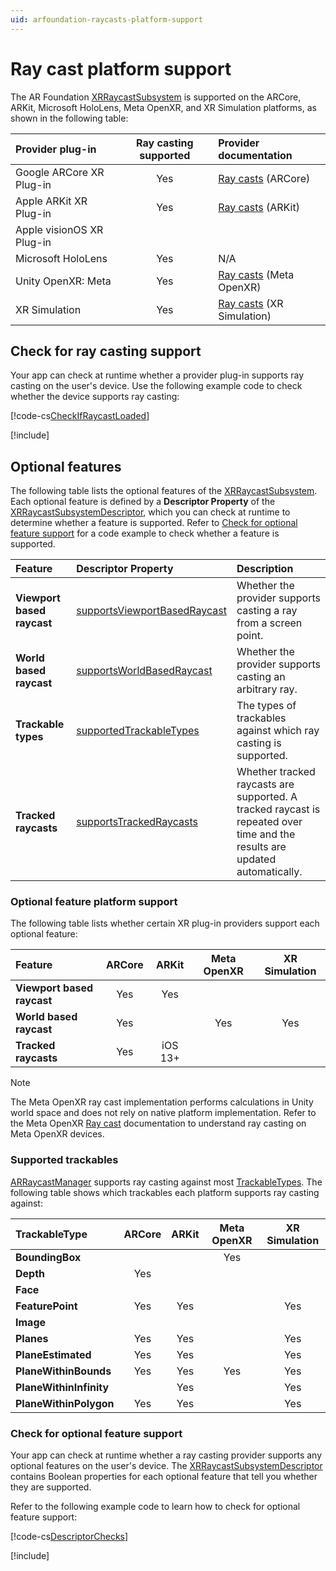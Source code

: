```yaml
---
uid: arfoundation-raycasts-platform-support
---
```

# Ray cast platform support

The AR Foundation [XRRaycastSubsystem](xref:UnityEngine.XR.ARSubsystems.XRRaycastSubsystem) is supported on the ARCore, ARKit, Microsoft HoloLens, Meta OpenXR, and XR Simulation platforms, as shown in the following table:

| Provider plug-in          | Ray casting supported | Provider documentation                         |
| :------------------------ | :-------------------: | :--------------------------------------------- |
| Google ARCore XR Plug-in  |           Yes         | [Ray casts](xref:arcore-raycasts) (ARCore)     |
| Apple ARKit XR Plug-in    |           Yes         | [Ray casts](xref:arkit-raycasts) (ARKit)       |
| Apple visionOS XR Plug-in |                       |                                                |
| Microsoft HoloLens        |           Yes         | N/A                                            |
| Unity OpenXR: Meta        |           Yes         | [Ray casts](xref:meta-openxr-raycasts) (Meta OpenXR) |
| XR Simulation             |           Yes         | [Ray casts](xref:arfoundation-simulation-raycasts) (XR Simulation) |

## Check for ray casting support

Your app can check at runtime whether a provider plug-in supports ray casting on the user's device. Use the following example code to check whether the device supports ray casting:

[!code-cs[CheckIfRaycastLoaded](../../../Tests/Runtime/CodeSamples/LoaderUtilitySamples.cs#CheckIfRaycastLoaded)]

[!include[](../../snippets/initialization.md)]

## Optional features

The following table lists the optional features of the [XRRaycastSubsystem](xref:UnityEngine.XR.ARSubsystems.XRRaycastSubsystem). Each optional feature is defined by a **Descriptor Property** of the [XRRaycastSubsystemDescriptor](xref:UnityEngine.XR.ARSubsystems.XRRaycastSubsystemDescriptor), which you can check at runtime to determine whether a feature is supported. Refer to [Check for optional feature support](#check-feature-support) for a code example to check whether a feature is supported.

| Feature                    | Descriptor Property | Description |
| :------------------------- | :------------------ | :---------- |
| **Viewport based raycast** | [supportsViewportBasedRaycast](xref:UnityEngine.XR.ARSubsystems.XRRaycastSubsystemDescriptor.supportsViewportBasedRaycast)| Whether the provider supports casting a ray from a screen point. |
| **World based raycast**    |  [supportsWorldBasedRaycast](xref:UnityEngine.XR.ARSubsystems.XRRaycastSubsystemDescriptor.supportsWorldBasedRaycast)   | Whether the provider supports casting an arbitrary ray. |
| **Trackable types**        | [supportedTrackableTypes](xref:UnityEngine.XR.ARSubsystems.XRRaycastSubsystemDescriptor.supportedTrackableTypes) | The types of trackables against which ray casting is supported. |
| **Tracked raycasts**       | [supportsTrackedRaycasts](xref:UnityEngine.XR.ARSubsystems.XRRaycastSubsystemDescriptor.supportsTrackedRaycasts) | Whether tracked raycasts are supported. A tracked raycast is repeated over time and the results are updated automatically. |

<a id="optional-features-support-table"/>

### Optional feature platform support

The following table lists whether certain XR plug-in providers support each optional feature:

| Feature                    | ARCore | ARKit   | Meta OpenXR | XR Simulation |
| :------------------------- | :----: | :-----: | :---------: | :-----------: |
| **Viewport based raycast** |   Yes  |   Yes   |             |               |
| **World based raycast**    |   Yes  |         |     Yes     |      Yes      |
| **Tracked raycasts**       |   Yes  | iOS 13+ |             |               |

> [!NOTE]
> The Meta OpenXR ray cast implementation performs calculations in Unity world space and does not rely on native platform implementation. Refer to the Meta OpenXR [Ray cast](xref:meta-openxr-raycasts) documentation to understand ray casting on Meta OpenXR devices.

<a id="supported-trackables"/>

### Supported trackables

[ARRaycastManager](xref:UnityEngine.XR.ARFoundation.ARRaycastManager) supports ray casting against most [TrackableTypes](xref:UnityEngine.XR.ARSubsystems.TrackableType). The following table shows which trackables each platform supports ray casting against:

| TrackableType           | ARCore | ARKit | Meta OpenXR | XR Simulation |
| :---------------------- | :----: | :---: | :---------: | :-----------: |
| **BoundingBox**         |        |       |     Yes     |               |
| **Depth**               |  Yes   |       |             |               |
| **Face**                |        |       |             |               |
| **FeaturePoint**        |  Yes   |  Yes  |             |      Yes      |
| **Image**               |        |       |             |               |
| **Planes**              |  Yes   |  Yes  |             |      Yes      |
| **PlaneEstimated**      |  Yes   |  Yes  |             |      Yes      |
| **PlaneWithinBounds**   |  Yes   |  Yes  |     Yes     |      Yes      |
| **PlaneWithinInfinity** |        |  Yes  |             |      Yes      |
| **PlaneWithinPolygon**  |  Yes   |  Yes  |             |      Yes      |

<a id="check-feature-support"></a>

### Check for optional feature support

Your app can check at runtime whether a ray casting provider supports any optional features on the user's device. The [XRRaycastSubsystemDescriptor](xref:UnityEngine.XR.ARSubsystems.XRRaycastSubsystemDescriptor) contains Boolean properties for each optional feature that tell you whether they are supported.

Refer to the following example code to learn how to check for optional feature support:

[!code-cs[DescriptorChecks](../../../Tests/Runtime/CodeSamples/ARRaycastManagerSamples.cs#DescriptorChecks)]

[!include[](../../snippets/apple-arkit-trademark.md)]
